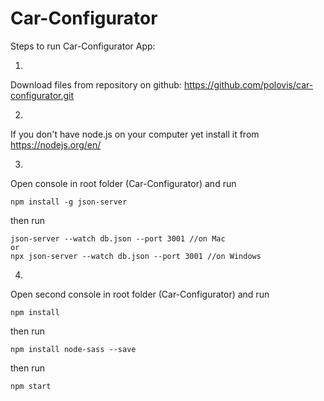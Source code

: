 # Car-Configurator

Steps to run Car-Configurator App:


1. 
Download files from repository on github:
https://github.com/polovis/car-configurator.git

2. 
If you don't have node.js on your computer yet install it from https://nodejs.org/en/ 

3. 
Open console in root folder (Car-Configurator) and run 

    npm install -g json-server

then run

    json-server --watch db.json --port 3001 //on Mac
    or
    npx json-server --watch db.json --port 3001 //on Windows

4. 
Open second console in root folder (Car-Configurator) and run 

    npm install

then run

    npm install node-sass --save

then run
    
    npm start


